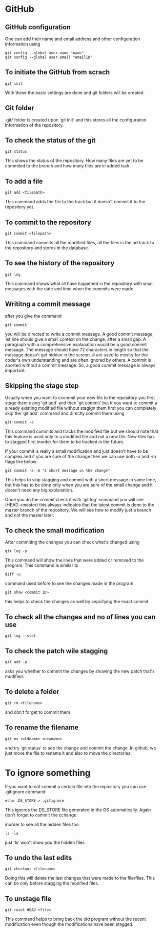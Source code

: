 # GitHub
## GitHub configuration
One can add their name and email address and other configuration information using 

```
git config --global user.name "name"
git config --global user.email "emailID"
```

## To initiate the GitHub from scrach 
```
git init
```
With these the basic settings are done and git folders will be created.

## Git folder 
.git/ folder is created upon 'git init' and this stores all the configuration information of the repository.


## To check the status of the git 
```
git status
```
This shows the status of the repository. How many files are yet to be commited to the branch and how many files are in added tack.

## To add a file 
```
git add <filepath>
```
This command adds the file to the track but it doesn't commit it to the repository yet.

## To commit to the repository
```
git commit <filepath>
```
This command commits all the modified files, all the files in the ad track to the repository and stores in the database.

## To see the history of the repository
```
git log 
```
This command shows what all have happened in the repository with small messages.with the date and time when the commits were made.

## Writitng a commit message 
after you give the command 
```
git commit 
```
you will be directed to write a commit message.
A good commit message,
1st line should give a small context on the change, after a small gap. A paragraph with a comprehensive explanation would be a good commit message. The message should have 72 characters in length so that the message doesn't get hidden in the screen. # are used to moslty for the coder's own understanding and are often ignored by others. A commit is aborted without a commit message. So, a good commit message is always important.

## Skipping the stage step
Usually when you want to ccommit your new file to the repository you first stage them using 'git add' and then 'git commit' but if you want to commit a already existing modified file without stagign them first you can completely skip the 'git add' command and directly commit them using 
```
git commit -a
```
This command commits and tracks the modified file but we should note that this feature is used only to a modified file and not a new file. New files has to stagged first inorder for them to be tracked in the future.

If your commit is really a small modification and just doesn't have to be complex and if you are sure of the change then we can use both -a and -m flags like below
```
git commit -a -m "a short message on the change"
```
This helps to skip stagging and commit with a short message in same time, but this has to be done only when you are sure of the small change and it doesn't need any big explanation.

Once you do the commit check it with 'git log' command
you will see 
(HEAD->master)
this always indicates that the latest commit is done to the master branch of the repository. We will see how to modify just a branch and not the master later.

## To check the small modification 
After commiting the changes you can check what's changed using 
```
git log -p
```
This command will show the lines that were added or removed to the program.
This command is similar to 
```
diff -u
```
command used before to see the changes made in the program 
```
git show <commit ID>
```
this helps to check the changes as well by sepcifying the exact commit 

## To check all the changes and no of lines you can use
```
git log --stat
```

## To check the patch wile stagging 
```
git add -p 
```
asks you whether to commit the changes by showing the new patch that's modified.

## To delete a folder
```
git rm <filename>
```
and don't forget to commit them 

## To rename the filename

```
git mv <oldname> <newname>
```
and try 'git status' to see the change and commit the change.
In github, we just move the file to rename it and also to move the directories.

# To ignore something 
If you want to not commit a certain file into the repository you can use .gitignore command
```
echo .DS_STORE > .gitignore
```
This ignores the DS_STORE file generated in the OS automatically.
Again don't forget to commit the cchange

inorder to see all the hidden files too 
```
ls -la
```
just 'ls' won't show you the hidden files.

## To undo the last edits
```
git checkout <filename>
```
Doing this will delete the last changes that were made to the file/files. This can be only before stagging the modified files.

## To unstage file
```
git reset HEAD <file>
```
This command helps to bring back the old program without the recent modification even though the modifications have been stagged.






